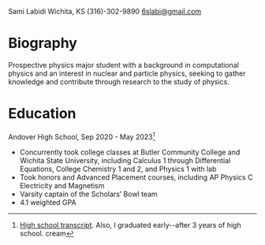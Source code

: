 Sami Labidi
Wichita, KS
(316)-302-9890
6slabi@gmail.com 

# Biography
Prospective physics major student with a background in computational physics and an interest in nuclear and particle physics, seeking to gather knowledge and contribute through research to the study of physics.

# Education
Andover High School, Sep 2020 - May 2023[^1]
- Concurrently took college classes at Butler Community College and Wichita State University, including Calculus 1 through Differential Equations, College Chemistry 1 and 2, and Physics 1 with lab
- Took honors and Advanced Placement courses, including AP Physics C Electricity and Magnetism
- Varsity captain of the Scholars’ Bowl team
- 4.1 weighted GPA
[^1]: [High school transcript](https://slabii.github.io/transcript-censored.pdf). Also, I graduated early--after 3 years of high school.
cream

